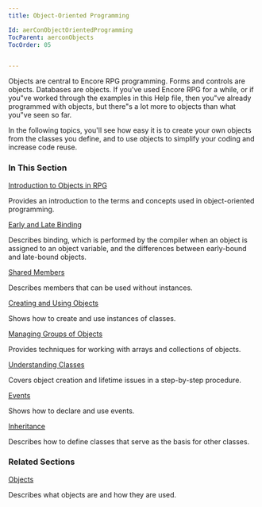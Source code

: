 ```yaml
---
title: Object-Oriented Programming

Id: aerConObjectOrientedProgramming
TocParent: aerconObjects
TocOrder: 05


---
```


Objects are central to Encore RPG programming. Forms and controls are objects. Databases are objects. If you've used Encore RPG for a while, or if you"ve worked through the examples in this Help file, then you"ve already programmed with objects, but there"s a lot more to objects than what you"ve seen so far. 

In the following topics, you'll see how easy it is to create your own objects from the classes you define, and to use objects to simplify your coding and increase code reuse. 

### In This Section

[Introduction to Objects in RPG](aerTourIntroductiontoObjects.html)

Provides an introduction to the terms and concepts used in object-oriented
                programming.


[Early and Late Binding](aerTourEarlyandLateBinding.html)

Describes binding, which is performed by the compiler when an object is 	assigned to an object variable, and the differences between early-bound and 	late-bound objects.


[Shared Members](aerTourSharedMembers.html)

Describes members that can be used without instances.


[Creating and Using Objects](aerTourCreatingandUsingObjectsMain.html)

Shows how to create and use instances of classes.



[Managing Groups of Objects](aerConArrays.html)

Provides techniques for working with arrays and collections of objects.


[Understanding Classes](aerTourUnderstandingClassesMain.html)

Covers object creation and lifetime issues in a step-by-step procedure.


[Events](aerTourEventsMain.html)

Shows how to declare and use events.


[Inheritance](aerTourInheritanceMain.html)

Describes how to define classes that serve as the basis for other classes.


### Related Sections
[Objects](aerConObjects.html) 

Describes what objects are and how they are used.


